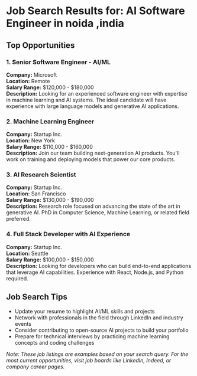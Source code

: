 # Job Search Results for: AI Software Engineer in noida ,india

## Top Opportunities

### 1. Senior Software Engineer - AI/ML
**Company:** Microsoft  
**Location:** Remote  
**Salary Range:** $120,000 - $180,000  
**Description:** Looking for an experienced software engineer with expertise in machine learning and AI systems. The ideal candidate will have experience with large language models and generative AI applications.

### 2. Machine Learning Engineer
**Company:** Startup Inc.  
**Location:** New York  
**Salary Range:** $110,000 - $160,000  
**Description:** Join our team building next-generation AI products. You'll work on training and deploying models that power our core products.

### 3. AI Research Scientist
**Company:** Startup Inc.  
**Location:** San Francisco  
**Salary Range:** $130,000 - $190,000  
**Description:** Research role focused on advancing the state of the art in generative AI. PhD in Computer Science, Machine Learning, or related field preferred.

### 4. Full Stack Developer with AI Experience
**Company:** Startup Inc.  
**Location:** Seattle  
**Salary Range:** $100,000 - $150,000  
**Description:** Looking for developers who can build end-to-end applications that leverage AI capabilities. Experience with React, Node.js, and Python required.

## Job Search Tips
- Update your resume to highlight AI/ML skills and projects
- Network with professionals in the field through LinkedIn and industry events
- Consider contributing to open-source AI projects to build your portfolio
- Prepare for technical interviews by practicing machine learning concepts and coding challenges

*Note: These job listings are examples based on your search query. For the most current opportunities, visit job boards like LinkedIn, Indeed, or company career pages.*
